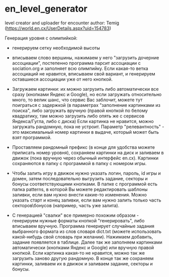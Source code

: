 # en_level_generator
level creator and uploader for encounter
author: Temig (https://world.en.cx/UserDetails.aspx?uid=154783)

Генерация уровня с олимпийкой:
- генерируем сетку необходимой высоты
- вписываем слово вершины, нажимаем у него "загрузить дочерние ассоциации", постепенно программа парсит ассоциации с sociation.org и заполняет всю олимпийку.
Если какая-то ветка ассоциаций не нравится, вписываем свой вариант, и генерируем оставшиеся ассоциации уже от него кнопкой.
- Загружаем картинки: их можно загрузить либо автоматически все сразу (кнопками Яндекс и Google), но если загружать относительно много, то велик шанс, что сервис Вас заблочит, можете тут поиграться с задержкой (в параметрах "заполнение картинками из поиска", либо загружать вручную (правой кнопкой по белому квадратику, там можно загрузить либо опять же с сервисов Яндекса/Гугла, либо с диска) Если картинка не нравится, можно загружать рандомную, пока не устроит. Параметр "релевантность" - это максимальный номер картинки в выдаче, который может быть взят программой.
- Проставляем рандомный префикс (в конце для удобства можете приписать номер уровня), сохраняем картинки на диск и заливаем в движок (пока вручную через обычный интерфейс en.cx). Картинки сохраняются в папку с программой в папку с номером игры.
- Чтобы залить игру в движок нужно указать логин, пароль, id игры и домен, затем последовательно выгрузить задание, секторы и бонусы соответствующими кнопками. В папке с программой есть папка patterns, в которой Вы можете редактировать шаблоны заливки, если вам нужно внести какие-то изменения. Можно указать старт и конец заливки, если вам нужно залить только часть секторов\бонусов (например, часть уже залита).

- С генерацией "свалки" все примерно похожим образом - генерируем нужные форматы кнопкой "генерировать", либо вписываем вручную. Программа генерирует случайные задания выбранного формата из слов словаря dict.txt (можете использовать какой-нибудь свой словарь при желании). Нажимаем добавить, задание появляется в таблице. Далее так же заполняем картинками автоматически (кнопками Яндекс и Google) или вручную правой кнопкой. Если картинка какая-то не нравится, можно так же загрузить заново другую рандомную. В конце так же сохраняем картинки, заливаем их в движок и заливаем задание, секторы и бонусы.
